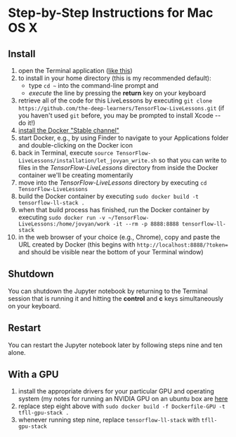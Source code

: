 # Step-by-Step Instructions for Mac OS X

## Install

1. open the Terminal application ([like this](http://www.wikihow.com/Open-a-Terminal-Window-in-Mac))
2. to install in your home directory (this is my recommended default):
	* type `cd ~` into the command-line prompt and 
	* *execute* the line by pressing the **return** key on your keyboard
3. retrieve all of the code for this LiveLessons by executing `git clone https://github.com/the-deep-learners/TensorFlow-LiveLessons.git` (if you haven't used `git` before, you may be prompted to install Xcode -- do it!)
4. [install the Docker "Stable channel"](https://docs.docker.com/docker-for-mac/install/)
5. start Docker, e.g., by using Finder to navigate to your Applications folder and double-clicking on the Docker icon
6. back in Terminal, execute `source TensorFlow-LiveLessons/installation/let_jovyan_write.sh` so that you can write to files in the *TensorFlow-LiveLessons* directory from inside the Docker container we'll be creating momentarily 
7. move into the *TensorFlow-LiveLessons* directory by executing `cd TensorFlow-LiveLessons`
8. build the Docker container by executing `sudo docker build -t tensorflow-ll-stack .`
9. when that build process has finished, run the Docker container by executing `sudo docker run -v ~/TensorFlow-LiveLessons:/home/jovyan/work -it --rm -p 8888:8888 tensorflow-ll-stack`
10. in the web browser of your choice (e.g., Chrome), copy and paste the URL created by Docker (this begins with `http://localhost:8888/?token=` and should be visible near the bottom of your Terminal window) 

## Shutdown

You can shutdown the Jupyter notebook by returning to the Terminal session that is running it and hitting the **control** and **c** keys simultaneously on your keyboard. 

## Restart

You can restart the Jupyter notebook later by following steps nine and ten alone. 

## With a GPU

1. install the appropriate drivers for your particular GPU and operating system (my notes for running an NVIDIA GPU on an ubuntu box are [here](https://github.com/the-deep-learners/TensorFlow-LiveLessons/blob/master/installation/nvidia_gpu_on_ubuntu.md)
2. replace step eight above with `sudo docker build -f Dockerfile-GPU -t tfll-gpu-stack .`
3. whenever running step nine, replace `tensorflow-ll-stack` with `tfll-gpu-stack` 
